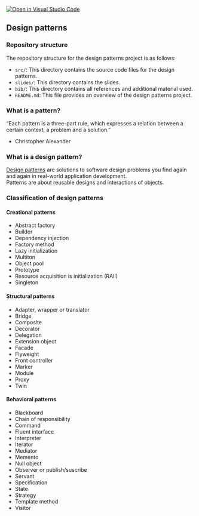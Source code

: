 [![Open in Visual Studio Code](https://classroom.github.com/assets/open-in-vscode-718a45dd9cf7e7f842a935f5ebbe5719a5e09af4491e668f4dbf3b35d5cca122.svg)](https://classroom.github.com/online_ide?assignment_repo_id=14118628&assignment_repo_type=AssignmentRepo)

## Design patterns

### Repository structure

The repository structure for the design patterns project is as follows:

- `src/`: This directory contains the source code files for the design patterns.
- `slides/`: This directory contains the slides.
- `bib/`: This directory contains all references and additional material used.
- `README.md`: This file provides an overview of the design patterns project.

### What is a pattern?

“Each pattern is a three-part rule, which expresses a relation between a certain context, a problem and a solution.”    
- Christopher Alexander

### What is a design pattern?

[Design patterns](https://en.wikipedia.org/wiki/Software_design_pattern) are solutions to software design problems you find again and again in real-world application development.    
Patterns are about reusable designs and interactions of objects.

### Classification of design patterns

#### Creational patterns

- Abstract factory
- Builder
- Dependency injection
- Factory method
- Lazy initialization
- Multiton
- Object pool
- Prototype
- Resource acquisition is initialization (RAII)
- Singleton

#### Structural patterns

- Adapter, wrapper or translator
- Bridge
- Composite
- Decorator
- Delegation
- Extension object
- Facade
- Flyweight
- Front controller
- Marker
- Module
- Proxy
- Twin

#### Behavioral patterns

- Blackboard
- Chain of responsibility
- Command
- Fluent interface
- Interpreter
- Iterator
- Mediator 
- Memento
- Null object
- Observer or publish/suscribe
- Servant
- Specification
- State
- Strategy
- Template method
- Visitor